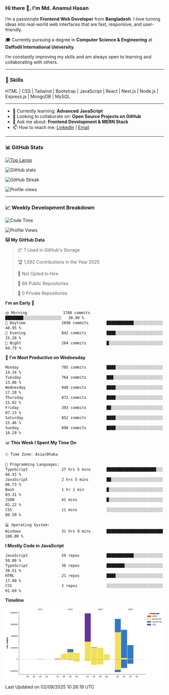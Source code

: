 ### Hi there 👋, I'm Md. Anamul Hasan

I’m a passionate **Frontend Web Developer** from **Bangladesh**. I love turning ideas into real-world web interfaces that are fast, responsive, and user-friendly.

🎓 Currently pursuing a degree in **Computer Science & Engineering** at **Daffodil International University**.

I’m constantly improving my skills and am always open to learning and collaborating with others.

---

### 🚀 Skills
HTML | CSS | Tailwind | Bootstrap | JavaScript | React | Next.js | Node.js | Express.js | MongoDB | MySQL 

---

- 🌱 Currently learning: **Advanced JavaScript**
- 👯 Looking to collaborate on: **Open Source Projects on GitHub**
- 💬 Ask me about: **Frontend Development & MERN Stack**
- 📫 How to reach me: [LinkedIn](https://www.linkedin.com/in/mdanamulhasan201) | [Email](mailto:anamulhasan3625@gmail.com)

---

### 📊 GitHub Stats

[![Top Langs](https://github-readme-stats.vercel.app/api/top-langs/?username=mdanamulhasan201&layout=compact)](https://github.com/anuraghazra/github-readme-stats)

![GitHub stats](https://github-readme-stats.vercel.app/api?username=mdanamulhasan201&show_icons=true&count_private=true&theme=tokyonight)

![GitHub Streak](https://streak-stats.demolab.com?user=mdanamulhasan201&theme=tokyonight)

![Profile views](https://gpvc.arturio.dev/mdanamulhasan201)

---

### 📈 Weekly Development Breakdown

<!--START_SECTION:waka-->
![Code Time](http://img.shields.io/badge/Code%20Time-626%20hrs%2036%20mins-blue)

![Profile Views](http://img.shields.io/badge/Profile%20Views-1-blue)

**🐱 My GitHub Data** 

> 📦 ? Used in GitHub's Storage 
 > 
> 🏆 1,592 Contributions in the Year 2025
 > 
> 🚫 Not Opted to Hire
 > 
> 📜 66 Public Repositories 
 > 
> 🔑 0 Private Repositories 
 > 
**I'm an Early 🐤** 

```text
🌞 Morning                1708 commits        ████████░░░░░░░░░░░░░░░░░   30.99 % 
🌆 Daytime                2698 commits        ████████████░░░░░░░░░░░░░   48.95 % 
🌃 Evening                842 commits         ████░░░░░░░░░░░░░░░░░░░░░   15.28 % 
🌙 Night                  264 commits         █░░░░░░░░░░░░░░░░░░░░░░░░   04.79 % 
```
📅 **I'm Most Productive on Wednesday** 

```text
Monday                   785 commits         ████░░░░░░░░░░░░░░░░░░░░░   14.24 % 
Tuesday                  764 commits         ███░░░░░░░░░░░░░░░░░░░░░░   13.86 % 
Wednesday                948 commits         ████░░░░░░░░░░░░░░░░░░░░░   17.20 % 
Thursday                 872 commits         ████░░░░░░░░░░░░░░░░░░░░░   15.82 % 
Friday                   393 commits         ██░░░░░░░░░░░░░░░░░░░░░░░   07.13 % 
Saturday                 852 commits         ████░░░░░░░░░░░░░░░░░░░░░   15.46 % 
Sunday                   898 commits         ████░░░░░░░░░░░░░░░░░░░░░   16.29 % 
```


📊 **This Week I Spent My Time On** 

```text
🕑︎ Time Zone: Asia/Dhaka

💬 Programming Languages: 
TypeScript               27 hrs 5 mins       ██████████████████████░░░   86.93 % 
JavaScript               2 hrs 5 mins        ██░░░░░░░░░░░░░░░░░░░░░░░   06.73 % 
Bash                     1 hr 1 min          █░░░░░░░░░░░░░░░░░░░░░░░░   03.31 % 
JSON                     41 mins             █░░░░░░░░░░░░░░░░░░░░░░░░   02.22 % 
CSS                      11 mins             ░░░░░░░░░░░░░░░░░░░░░░░░░   00.59 % 

💻 Operating System: 
Windows                  31 hrs 9 mins       █████████████████████████   100.00 % 
```

**I Mostly Code in JavaScript** 

```text
JavaScript               59 repos            ████████████░░░░░░░░░░░░░   50.00 % 
TypeScript               36 repos            ████████░░░░░░░░░░░░░░░░░   30.51 % 
HTML                     21 repos            ████░░░░░░░░░░░░░░░░░░░░░   17.80 % 
CSS                      2 repos             ░░░░░░░░░░░░░░░░░░░░░░░░░   01.69 % 
```



**Timeline**

![Lines of Code chart](https://raw.githubusercontent.com/mdanamulhasan201/mdanamulhasan201/main/assets/bar_graph.png)


 Last Updated on 02/09/2025 10:26:19 UTC
<!--END_SECTION:waka-->

